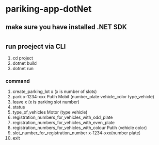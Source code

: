 # pariking-app-dotNet

## make sure you have installed .NET SDK
#
## run proeject via CLI
1. cd project
2. dotnet build
3. dotnet run

### command 
1. create_parking_lot x (x is number of slots) 
2. park x-1234-xxx Putih Mobil (number_plate vehicle_color type_vehicle)
3. leave x (x is parking slot number)
4. status
5. type_of_vehicles Motor (type vehicle)
6. registration_numbers_for_vehicles_with_odd_plate
7. registration_numbers_for_vehicles_with_even_plate
8. registration_numbers_for_vehicles_with_colour Putih (vehicle color)
9. slot_number_for_registration_number x-1234-xxx(number plate)
10. exit
